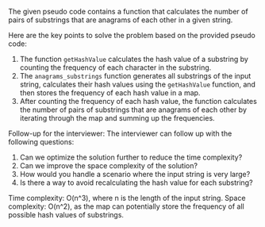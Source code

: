 The given pseudo code contains a function that calculates the number of pairs of substrings that are anagrams of each other in a given string.

Here are the key points to solve the problem based on the provided pseudo code:
1. The function `getHashValue` calculates the hash value of a substring by counting the frequency of each character in the substring.
2. The `anagrams_substrings` function generates all substrings of the input string, calculates their hash values using the `getHashValue` function, and then stores the frequency of each hash value in a map.
3. After counting the frequency of each hash value, the function calculates the number of pairs of substrings that are anagrams of each other by iterating through the map and summing up the frequencies.

Follow-up for the interviewer:
The interviewer can follow up with the following questions:
1. Can we optimize the solution further to reduce the time complexity?
2. Can we improve the space complexity of the solution?
3. How would you handle a scenario where the input string is very large?
4. Is there a way to avoid recalculating the hash value for each substring?

Time complexity: O(n^3), where n is the length of the input string.
Space complexity: O(n^2), as the map can potentially store the frequency of all possible hash values of substrings.